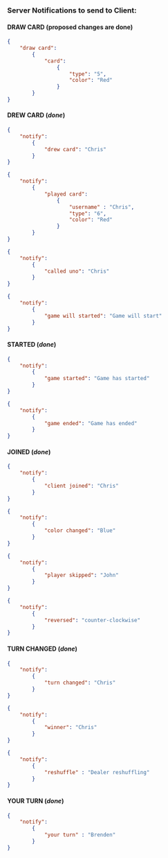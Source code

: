 ### Server Notifications to send to Client:

#### DRAW CARD (**proposed changes are done**)

```json
{
    "draw card": 
        {
            "card":
                {
                    "type": "5",
                    "color": "Red"
                }
        }
}
```

#### DREW CARD (_**done**_)

```json
{
    "notify":
        {
            "drew card": "Chris"
        }
}
```

```json
{
    "notify":
        {
            "played card": 
                {
                    "username" : "Chris",
                    "type": "6",
                    "color": "Red"
                }
        }
}
```

```json
{
    "notify":
        {
            "called uno": "Chris"
        }
}
```

```json
{
    "notify":
        {
            "game will started": "Game will start"
        }
}
```

#### STARTED (_**done**_)

```json
{
    "notify":
        {
            "game started": "Game has started"
        }
}
```

```json
{
    "notify":
        {
            "game ended": "Game has ended"
        }
}
```

#### JOINED (_**done**_)

```json
{
    "notify":
        {
            "client joined": "Chris"
        }
}
```

```json
{
    "notify":
        {
            "color changed": "Blue"
        }
}
```

```json
{
    "notify":
        {
            "player skipped": "John"
        }
}
```

```json
{
    "notify":
        {
            "reversed": "counter-clockwise"
        }
}
```

#### TURN CHANGED (_**done**_)

```json
{
    "notify":
        {
            "turn changed": "Chris"
        }
}
```

```json
{
    "notify":
        {
            "winner": "Chris"
        }
}
```

```json
{
    "notify":
        {
            "reshuffle" : "Dealer reshuffling"
        }
}
```

#### YOUR TURN (_**done**_)

```json
{
    "notify":
        {
            "your turn" : "Brenden"
        }
}
```
